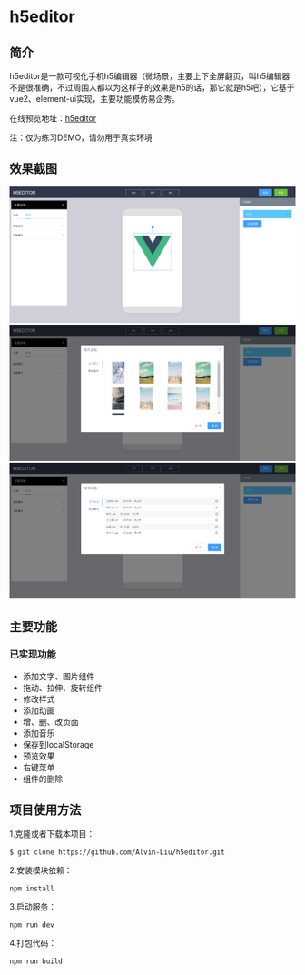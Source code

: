 # h5editor

## 简介

h5editor是一款可视化手机h5编辑器（微场景，主要上下全屏翻页，叫h5编辑器不是很准确，不过周围人都以为这样子的效果是h5的话，那它就是h5吧），它基于vue2、element-ui实现，主要功能模仿易企秀。

在线预览地址：[h5editor](https://alvin-liu.github.io/h5editor/ "DEMO")

注：仅为练习DEMO，请勿用于真实环境

## 效果截图

![](./doc/images/1.png)
![](./doc/images/2.png)
![](./doc/images/3.png)

## 主要功能

### 已实现功能

- 添加文字、图片组件
- 拖动、拉伸、旋转组件
- 修改样式
- 添加动画
- 增、删、改页面
- 添加音乐
- 保存到localStorage
- 预览效果
- 右键菜单
- 组件的删除

## 项目使用方法

1.克隆或者下载本项目：

    $ git clone https://github.com/Alvin-Liu/h5editor.git

2.安装模块依赖：

    npm install

3.启动服务：

    npm run dev

4.打包代码：

    npm run build

